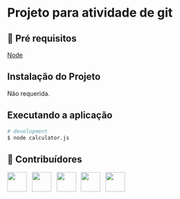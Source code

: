 # Projeto para atividade de git

## 🔐 Pré requisitos

<a href="https://nodejs.dev/">Node</a> &nbsp;

## Instalação do Projeto

Não requerida.

## Executando a aplicação

```bash
# development
$ node calculator.js
```

## 🤝 Contribuídores

<a href="https://github.com/angelogluz"><img src="https://github.com/angelogluz.png" width="45" height="45"></a> &nbsp;
<a href="https://github.com/Cristoffer-Laner"><img src="https://github.com/Cristoffer-Laner.png" width="45" height="45"></a> &nbsp;
<a href="https://github.com/gustavomarques98"><img src="https://github.com/gustavomarques98.png" width="45" height="45"></a> &nbsp;
<a href="https://github.com/mariznee"><img src="https://github.com/mariznee.png" width="45" height="45"></a> &nbsp;
<a href="https://github.com/Marcio-rnalves"><img src="https://github.com/Marcio-rnalves.png" width="45" height="45"></a> &nbsp;
